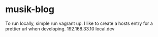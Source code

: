 # musik-blog

To run locally, simple run vagrant up. I like to create a hosts entry for a prettier url when developing.
192.168.33.10 local.dev
